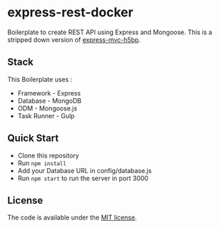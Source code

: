 # express-rest-docker

Boilerplate to create REST API using Express and Mongoose. This is a stripped down
version of [express-mvc-h5bp](https://github.com/AravindVasudev/express-mvc-h5bp).

## Stack
  This Boilerplate uses :
  * Framework   - Express
  * Database    - MongoDB
  * ODM         - Mongoose.js
  * Task Runner - Gulp

## Quick Start
  * Clone this repository
  * Run `npm install`
  * Add your Database URL in config/database.js
  * Run `npm start` to run the server in port 3000

## License
The code is available under the [MIT license](LICENSE).
